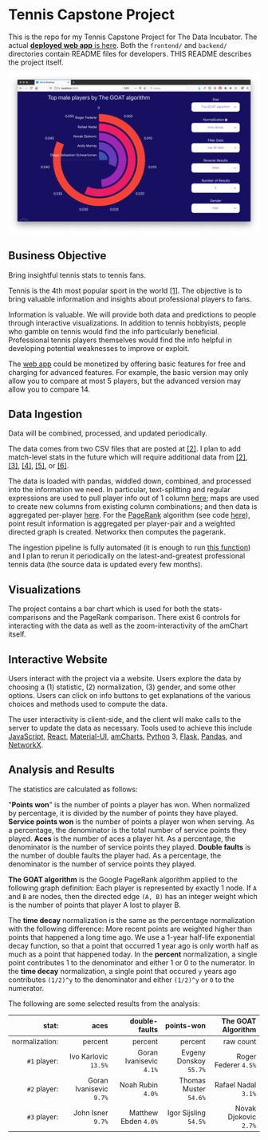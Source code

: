 # Tennis Capstone Project

This is the repo for my Tennis Capstone Project for The Data Incubator.  The actual [**deployed web app** is here](http://learnnation.org/tennis.html).  Both the `frontend/` and `backend/` directories contain README files for developers.  THIS README describes the project itself.


![](images/app-screenshot.png)


## Business Objective

Bring insightful tennis stats to tennis fans.

Tennis is the 4th most popular sport in the world [[1]](https://www.totalsportek.com/most-popular-sports/).  The objective is to bring valuable information and insights about professional players to fans.

Information is valuable.  We will provide both data and predictions to people through interactive visualizations.  In addition to tennis hobbyists, people who gamble on tennis would find the info particularly beneficial.  Professional tennis players themselves would find the info helpful in developing potential weaknesses to improve or exploit.

The [web app](http://162.243.168.182:5001/) could be monetized by offering basic features for free and charging for advanced features.  For example, the basic version may only allow you to compare at most 5 players, but the advanced version may allow you to compare 14.



## Data Ingestion

Data will be combined, processed, and updated periodically.

The data comes from two CSV files that are posted at [[2]](https://github.com/JeffSackmann/tennis_MatchChartingProject).  I plan to add match-level stats in the future which will require additional data from [[2]](https://github.com/JeffSackmann/tennis_MatchChartingProject), [[3]](https://github.com/JeffSackmann/tennis_wta), [[4]](https://github.com/JeffSackmann/tennis_atp), [[5]](https://github.com/JeffSackmann/tennis_slam_pointbypoint), or [[6]](https://github.com/JeffSackmann/tennis_pointbypoint).

The data is loaded with pandas, widdled down, combined, and processed into the information we need.  In particular, text-splitting and regular expressions are used to pull player info out of 1 column [here](https://github.com/MareoRaft/tennis-backend/blob/master/data_ingestion/ingest_points.py#L31); maps are used to create new columns from existing column combinations; and then data is aggregated per-player [here](https://github.com/MareoRaft/tennis-backend/blob/master/analysis/stat.py#L9).  For the [PageRank](https://en.wikipedia.org/wiki/PageRank) algorithm (see code [here](https://github.com/MareoRaft/tennis-backend/blob/master/analysis/pagerank.py)), point result information is aggregated per player-pair and a weighted directed graph is created.  Networkx then computes the pagerank.

The ingestion pipeline is fully automated (it is enough to run [this function](https://github.com/MareoRaft/tennis-backend/blob/master/data_ingestion/ingest_points.py#L82)) and I plan to rerun it periodically on the latest-and-greatest professional tennis data (the source data is updated every few months).



## Visualizations

The project contains a bar chart which is used for both the stats-comparisons and the PageRank comparison.  There exist 6 controls for interacting with the data as well as the zoom-interactivity of the amChart itself.



## Interactive Website

Users interact with the project via a website.  Users explore the data by choosing a (1) statistic, (2) normalization, (3) gender, and some other options.  Users can click on info buttons to get explanations of the various choices and methods used to compute the data.

The user interactivity is client-side, and the client will make calls to the server to update the data as necessary.  Tools used to achieve this include [JavaScript](https://www.w3schools.com/js/default.asp), [React](https://create-react-app.dev/), [Material-UI](https://material-ui.com/), [amCharts](https://www.amcharts.com/), [Python](https://www.python.org/) 3, [Flask](https://palletsprojects.com/p/flask/), [Pandas](https://pandas.pydata.org/), and [NetworkX](https://networkx.org/).



## Analysis and Results

The statistics are calculated as follows:

"**Points won**" is the number of points a player has won.  When normalized by percentage, it is divided by the number of points they have played.  **Service points won** is the number of points a player won when serving.  As a percentage, the denominator is the total number of service points they played.  **Aces** is the number of aces a player hit.  As a percentage, the denominator is the number of service points they played.  **Double faults** is the number of double faults the player had.  As a percentage, the denominator is the number of service points they played.

**The GOAT algorithm** is the Google PageRank algorithm applied to the following graph definition:  Each player is represented by exactly 1 node.  If `A` and `B` are nodes, then the directed edge `(A, B)` has an integer weight which is the number of points that player A lost to player B.

The **time decay** normalization is the same as the percentage normalization with the following difference:  More recent points are weighted higher than points that happened a long time ago.  We use a 1-year half-life exponential decay function, so that a point that occurred 1 year ago is only worth half as much as a point that happened today.  In the **percent** normalization, a single point contributes 1 to the denominator and either 1 or 0 to the numerator.  In the **time decay** normalization, a single point that occured `y` years ago contributes `(1/2)^y` to the denominator and either `(1/2)^y` or `0` to the numerator.

The following are some selected results from the analysis:

stat: | aces | double-faults | points-won | The GOAT Algorithm
---:|---:|---:|---:|---:
normalization: | percent | percent | percent | raw count
`#1` player: | Ivo Karlovic `13.5%` |  Goran Ivanisevic `4.1%` | Evgeny Donskoy `55.7%` | Roger Federer `4.5%`
`#2` player: | Goran Ivanisevic `9.7%` | Noah Rubin `4.0%` | Thomas Muster `54.6%` | Rafael Nadal `3.1%`
`#3` player: | John Isner `9.7%` | Matthew Ebden `4.0%` | Igor Sijsling `54.5%` | Novak Djokovic `2.7%`



